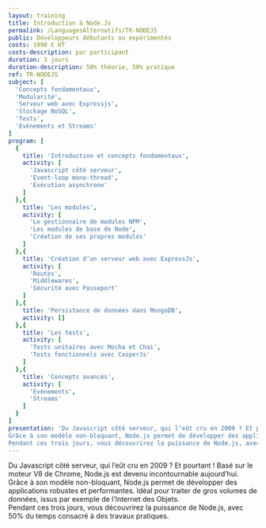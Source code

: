 ```yaml
---
layout: training
title: Introduction à Node.Js
permalink: /LanguagesAlternatifs/TR-NODEJS
public: Développeurs débutants ou expérimentés
costs: 1990 € HT
costs-description: par participant
duration: 3 jours
duration-description: 50% théorie, 50% pratique
ref: TR-NODEJS
subject: [
  'Concepts fondamentaux',
  'Modularité',
  'Serveur web avec Expressjs',
  'Stockage NoSQL',
  'Tests',
  'Evènements et Streams'
]
program: [
  {
    title: 'Introduction et concepts fondamentaux',
    activity: [
      'Javascript côté serveur',
      'Event-loop mono-thread',
      'Exécution asynchrone'
    ]
  },{
    title: 'Les modules',
    activity: [
      'Le gestionnaire de modules NPM',
      'Les modules de base de Node',
      'Création de ses propres modules'
    ]
  },{
    title: 'Création d’un serveur web avec ExpressJs',
    activity: [
      'Routes',
      'Middlewares',
      'Sécurité avec Passeport'
    ]
  },{
    title: 'Persistance de données dans MongoDB',
    activity: []
  },{
    title: 'Les tests',
    activity: [
      'Tests unitaires avec Mocha et Chai',
      'Tests fonctionnels avec CasperJs'
    ]
  },{
    title: 'Concepts avancés',
    activity: [
      'Evénements',
      'Streams'
    ]
  }
]
presentation: 'Du Javascript côté serveur, qui l’eût cru en 2009 ? Et pourtant ! Basé sur le moteur V8 de Chrome, Node.js est devenu incontournable aujourd’hui.
Grâce à son modèle non-bloquant, Node.js permet de développer des applications robustes et performantes. Idéal pour traiter de gros volumes de données, issus par exemple de l’Internet des Objets.
Pendant ces trois jours, vous découvrirez la puissance de Node.js, avec 50% du temps consacré à des travaux pratiques.'
---
```


Du Javascript côté serveur, qui l’eût cru en 2009 ? Et pourtant ! Basé sur le moteur V8 de Chrome, Node.js est devenu incontournable aujourd’hui.  
Grâce à son modèle non-bloquant, Node.js permet de développer des applications robustes et performantes. Idéal pour traiter de gros volumes de données, issus par exemple de l’Internet des Objets.  
Pendant ces trois jours, vous découvrirez la puissance de Node.js, avec 50% du temps consacré à des travaux pratiques.  
